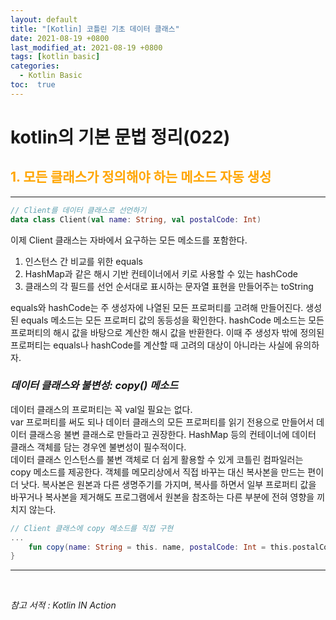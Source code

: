 ```yaml
---
layout: default
title: "[Kotlin] 코틀린 기초 데이터 클래스"
date: 2021-08-19 +0800
last_modified_at: 2021-08-19 +0800
tags: [kotlin basic]
categories:
  - Kotlin Basic
toc:  true
---
```


# kotlin의 기본 문법 정리(022) 

## <span style="color:orange">1. 모든 클래스가 정의해야 하는 메소드 자동 생성</span>  
---  

```kotlin
// Client를 데이터 클래스로 선언하기
data class Client(val name: String, val postalCode: Int)
```

이제 Client 클래스는 자바에서 요구하는 모든 메소드를 포함한다.  
1. 인스턴스 간 비교를 위한 equals
2. HashMap과 같은 해시 기반 컨테이너에서 키로 사용할 수 있는 hashCode
3. 클래스의 각 필드를 선언 순서대로 표시하는 문자열 표현을 만들어주는 toString  

equals와 hashCode는 주 생성자에 나열된 모든 프로퍼티를 고려해 만들어진다. 생성된 equals 메소드는 모든 프로퍼티 값의 동등성을 확인한다. hashCode 메소드는 모든 프로퍼티의 해시 값을 바탕으로 계산한 해시 값을 반환한다. 이때 주 생성자 밖에 정의된 프로퍼티는 equals나 hashCode를 계산할 때 고려의 대상이 아니라는 사실에 유의하자.  

### _데이터 클래스와 불변성: copy() 메소드_  
데이터 클래스의 프로퍼티는 꼭 val일 필요는 없다.  
var 프로퍼티를 써도 되나 데이터 클래스의 모든 프로퍼티를 읽기 전용으로 만들어서 데이터 클래스응 불변 클래스로 만들라고 권장한다. HashMap 등의 컨테이너에 데이터 클래스 객체를 담는 경우엔 불변성이 필수적이다.  
데이터 클래스 인스턴스를 불변 객체로 더 쉽게 활용할 수 있게 코틀린 컴파일러는 copy 메소드를 제공한다. 객체를 메모리상에서 직접 바꾸는 대신 복사본을 만드는 편이 더 낫다. 복사본은 원본과 다른 생명주기를 가지며, 복사를 하면서 일부 프로퍼티 값을 바꾸거나 복사본을 제거해도 프로그램에서 원본을 참조하는 다른 부분에 전혀 영향을 끼치지 않는다.  

```kotlin
// Client 클래스에 copy 메소드를 직접 구현
...
    fun copy(name: String = this. name, postalCode: Int = this.postalCode) = Client(name, postalCode)
}
```

---

<br>

*참고 서적 : Kotlin IN Action*
